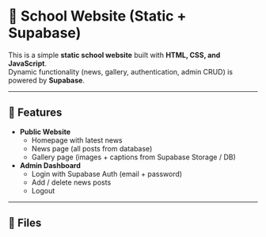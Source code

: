 # 🏫 School Website (Static + Supabase)

This is a simple **static school website** built with **HTML, CSS, and JavaScript**.  
Dynamic functionality (news, gallery, authentication, admin CRUD) is powered by **Supabase**.

---

## 🚀 Features
- **Public Website**
  - Homepage with latest news
  - News page (all posts from database)
  - Gallery page (images + captions from Supabase Storage / DB)
- **Admin Dashboard**
  - Login with Supabase Auth (email + password)
  - Add / delete news posts
  - Logout

---

## 📂 Files
